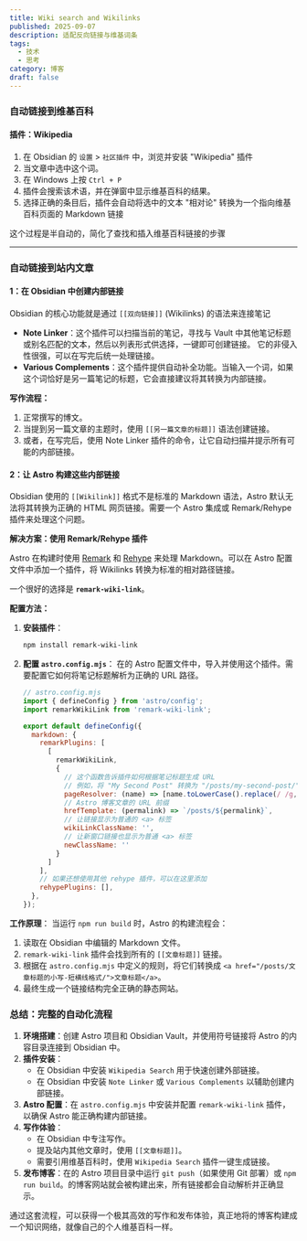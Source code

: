 ```yaml
---
title: Wiki search and Wikilinks
published: 2025-09-07
description: 适配反向链接与维基词条
tags:
  - 技术
  - 思考
category: 博客
draft: false
---
```


### 自动链接到维基百科

#### 插件：**Wikipedia**


1.  在 Obsidian 的 `设置` > `社区插件` 中，浏览并安装 "Wikipedia" 插件
2.  当文章中选中这个词。
3.  在 Windows 上按 `Ctrl + P`
4.  插件会搜索该术语，并在弹窗中显示维基百科的结果。
5.  选择正确的条目后，插件会自动将选中的文本 "相对论" 转换为一个指向维基百科页面的 Markdown 链接

这个过程是半自动的，简化了查找和插入维基百科链接的步骤

---

### 自动链接到站内文章


#### 1：在 Obsidian 中创建内部链接

Obsidian 的核心功能就是通过 `[[双向链接]]` (Wikilinks) 的语法来连接笔记

*   **Note Linker**：这个插件可以扫描当前的笔记，寻找与 Vault 中其他笔记标题或别名匹配的文本，然后以列表形式供选择，一键即可创建链接。 它的非侵入性很强，可以在写完后统一处理链接。
*   **Various Complements**：这个插件提供自动补全功能。当输入一个词，如果这个词恰好是另一篇笔记的标题，它会直接建议将其转换为内部链接。

**写作流程：**
1.  正常撰写的博文。
2.  当提到另一篇文章的主题时，使用 `[[另一篇文章的标题]]` 语法创建链接。
3.  或者，在写完后，使用 Note Linker 插件的命令，让它自动扫描并提示所有可能的内部链接。

#### 2：让 Astro 构建这些内部链接

Obsidian 使用的 `[[Wikilink]]` 格式不是标准的 Markdown 语法，Astro 默认无法将其转换为正确的 HTML 网页链接。需要一个 Astro 集成或 Remark/Rehype 插件来处理这个问题。

**解决方案：使用 Remark/Rehype 插件**

Astro 在构建时使用 [Remark](https://remark.js.org/) 和 [Rehype](https://rehype.js.org/) 来处理 Markdown。可以在 Astro 配置文件中添加一个插件，将 Wikilinks 转换为标准的相对路径链接。

一个很好的选择是 **`remark-wiki-link`**。

**配置方法：**
1.  **安装插件**：
    ```bash
    npm install remark-wiki-link
    ```

2.  **配置 `astro.config.mjs`**：
    在的 Astro 配置文件中，导入并使用这个插件。需要配置它如何将笔记标题解析为正确的 URL 路径。

    ```javascript
    // astro.config.mjs
    import { defineConfig } from 'astro/config';
    import remarkWikiLink from 'remark-wiki-link';

    export default defineConfig({
      markdown: {
        remarkPlugins: [
          [
            remarkWikiLink,
            {
              // 这个函数告诉插件如何根据笔记标题生成 URL
              // 例如，将 "My Second Post" 转换为 "/posts/my-second-post/"
              pageResolver: (name) => [name.toLowerCase().replace(/ /g, '-')],
              // Astro 博客文章的 URL 前缀
              hrefTemplate: (permalink) => `/posts/${permalink}`,
              // 让链接显示为普通的 <a> 标签
              wikiLinkClassName: '',
              // 让新窗口链接也显示为普通 <a> 标签
              newClassName: ''
            }
          ]
        ],
        // 如果还想使用其他 rehype 插件，可以在这里添加
        rehypePlugins: [],
      },
    });
    ```

**工作原理**：
当运行 `npm run build` 时，Astro 的构建流程会：
1.  读取在 Obsidian 中编辑的 Markdown 文件。
2.  `remark-wiki-link` 插件会找到所有的 `[[文章标题]]` 链接。
3.  根据在 `astro.config.mjs` 中定义的规则，将它们转换成 `<a href="/posts/文章标题的小写-短横线格式/">文章标题</a>`。
4.  最终生成一个链接结构完全正确的静态网站。

### 总结：完整的自动化流程

1.  **环境搭建**：创建 Astro 项目和 Obsidian Vault，并使用符号链接将 Astro 的内容目录连接到 Obsidian 中。
2.  **插件安装**：
    *   在 Obsidian 中安装 `Wikipedia Search` 用于快速创建外部链接。
    *   在 Obsidian 中安装 `Note Linker` 或 `Various Complements` 以辅助创建内部链接。
3.  **Astro 配置**：在 `astro.config.mjs` 中安装并配置 `remark-wiki-link` 插件，以确保 Astro 能正确构建内部链接。
4.  **写作体验**：
    *   在 Obsidian 中专注写作。
    *   提及站内其他文章时，使用 `[[文章标题]]`。
    *   需要引用维基百科时，使用 `Wikipedia Search` 插件一键生成链接。
5.  **发布博客**：在的 Astro 项目目录中运行 `git push`（如果使用 Git 部署）或 `npm run build`。的博客网站就会被构建出来，所有链接都会自动解析并正确显示。

通过这套流程，可以获得一个极其高效的写作和发布体验，真正地将的博客构建成一个知识网络，就像自己的个人维基百科一样。